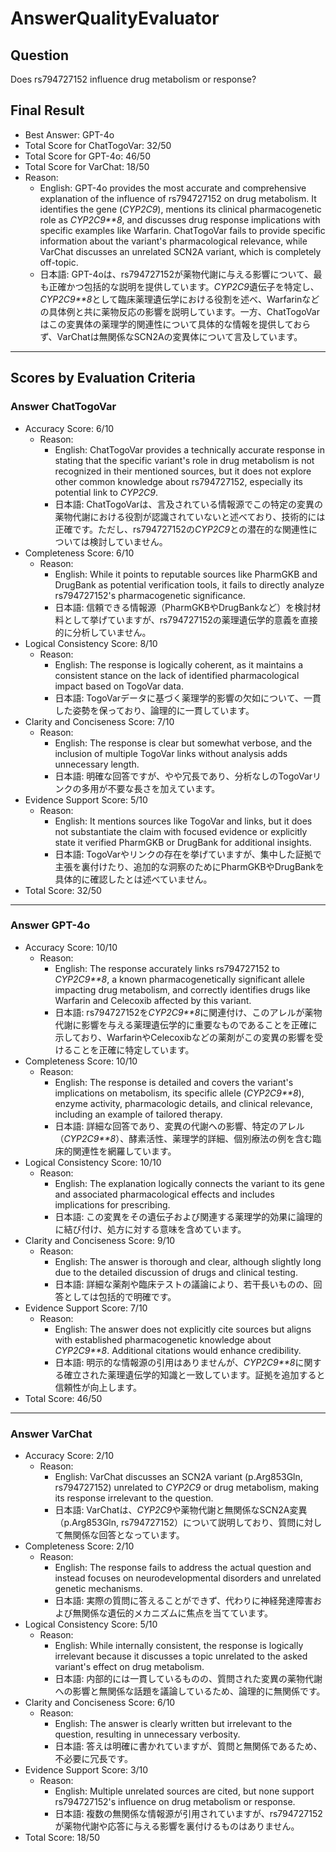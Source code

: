 # AnswerQualityEvaluator

## Question

Does rs794727152 influence drug metabolism or response?

## Final Result

- Best Answer: GPT-4o
- Total Score for ChatTogoVar: 32/50
- Total Score for GPT-4o: 46/50
- Total Score for VarChat: 18/50
- Reason:
  - English: GPT-4o provides the most accurate and comprehensive explanation of the influence of rs794727152 on drug metabolism. It identifies the gene (*CYP2C9*), mentions its clinical pharmacogenetic role as *CYP2C9**8*, and discusses drug response implications with specific examples like Warfarin. ChatTogoVar fails to provide specific information about the variant's pharmacological relevance, while VarChat discusses an unrelated SCN2A variant, which is completely off-topic.
  - 日本語: GPT-4oは、rs794727152が薬物代謝に与える影響について、最も正確かつ包括的な説明を提供しています。*CYP2C9*遺伝子を特定し、*CYP2C9**8*として臨床薬理遺伝学における役割を述べ、Warfarinなどの具体例と共に薬物反応の影響を説明しています。一方、ChatTogoVarはこの変異体の薬理学的関連性について具体的な情報を提供しておらず、VarChatは無関係なSCN2Aの変異体について言及しています。

---

## Scores by Evaluation Criteria

### Answer ChatTogoVar
- Accuracy Score: 6/10
  - Reason: 
    - English: ChatTogoVar provides a technically accurate response in stating that the specific variant's role in drug metabolism is not recognized in their mentioned sources, but it does not explore other common knowledge about rs794727152, especially its potential link to *CYP2C9*. 
    - 日本語: ChatTogoVarは、言及されている情報源でこの特定の変異の薬物代謝における役割が認識されていないと述べており、技術的には正確です。ただし、rs794727152の*CYP2C9*との潜在的な関連性については検討していません。
- Completeness Score: 6/10
  - Reason:
    - English: While it points to reputable sources like PharmGKB and DrugBank as potential verification tools, it fails to directly analyze rs794727152's pharmacogenetic significance.
    - 日本語: 信頼できる情報源（PharmGKBやDrugBankなど）を検討材料として挙げていますが、rs794727152の薬理遺伝学的意義を直接的に分析していません。
- Logical Consistency Score: 8/10
  - Reason: 
    - English: The response is logically coherent, as it maintains a consistent stance on the lack of identified pharmacological impact based on TogoVar data.
    - 日本語: TogoVarデータに基づく薬理学的影響の欠如について、一貫した姿勢を保っており、論理的に一貫しています。
- Clarity and Conciseness Score: 7/10
  - Reason:
    - English: The response is clear but somewhat verbose, and the inclusion of multiple TogoVar links without analysis adds unnecessary length.
    - 日本語: 明確な回答ですが、やや冗長であり、分析なしのTogoVarリンクの多用が不要な長さを加えています。
- Evidence Support Score: 5/10
  - Reason:
    - English: It mentions sources like TogoVar and links, but it does not substantiate the claim with focused evidence or explicitly state it verified PharmGKB or DrugBank for additional insights.
    - 日本語: TogoVarやリンクの存在を挙げていますが、集中した証拠で主張を裏付けたり、追加的な洞察のためにPharmGKBやDrugBankを具体的に確認したとは述べていません。
- Total Score: 32/50

---

### Answer GPT-4o
- Accuracy Score: 10/10
  - Reason: 
    - English: The response accurately links rs794727152 to *CYP2C9**8*, a known pharmacogenetically significant allele impacting drug metabolism, and correctly identifies drugs like Warfarin and Celecoxib affected by this variant.
    - 日本語: rs794727152を*CYP2C9**8*に関連付け、このアレルが薬物代謝に影響を与える薬理遺伝学的に重要なものであることを正確に示しており、WarfarinやCelecoxibなどの薬剤がこの変異の影響を受けることを正確に特定しています。
- Completeness Score: 10/10
  - Reason:
    - English: The response is detailed and covers the variant's implications on metabolism, its specific allele (*CYP2C9**8*), enzyme activity, pharmacologic details, and clinical relevance, including an example of tailored therapy.
    - 日本語: 詳細な回答であり、変異の代謝への影響、特定のアレル（*CYP2C9**8*）、酵素活性、薬理学的詳細、個別療法の例を含む臨床的関連性を網羅しています。
- Logical Consistency Score: 10/10
  - Reason:
    - English: The explanation logically connects the variant to its gene and associated pharmacological effects and includes implications for prescribing.
    - 日本語: この変異をその遺伝子および関連する薬理学的効果に論理的に結び付け、処方に対する意味を含めています。
- Clarity and Conciseness Score: 9/10
  - Reason:
    - English: The answer is thorough and clear, although slightly long due to the detailed discussion of drugs and clinical testing.
    - 日本語: 詳細な薬剤や臨床テストの議論により、若干長いものの、回答としては包括的で明確です。
- Evidence Support Score: 7/10
  - Reason:
    - English: The answer does not explicitly cite sources but aligns with established pharmacogenetic knowledge about *CYP2C9**8*. Additional citations would enhance credibility.
    - 日本語: 明示的な情報源の引用はありませんが、*CYP2C9**8*に関する確立された薬理遺伝学的知識と一致しています。証拠を追加すると信頼性が向上します。
- Total Score: 46/50

---

### Answer VarChat
- Accuracy Score: 2/10
  - Reason: 
    - English: VarChat discusses an SCN2A variant (p.Arg853Gln, rs794727152) unrelated to *CYP2C9* or drug metabolism, making its response irrelevant to the question.
    - 日本語: VarChatは、*CYP2C9*や薬物代謝と無関係なSCN2A変異（p.Arg853Gln, rs794727152）について説明しており、質問に対して無関係な回答となっています。
- Completeness Score: 2/10
  - Reason:
    - English: The response fails to address the actual question and instead focuses on neurodevelopmental disorders and unrelated genetic mechanisms. 
    - 日本語: 実際の質問に答えることができず、代わりに神経発達障害および無関係な遺伝的メカニズムに焦点を当てています。
- Logical Consistency Score: 5/10
  - Reason:
    - English: While internally consistent, the response is logically irrelevant because it discusses a topic unrelated to the asked variant's effect on drug metabolism.
    - 日本語: 内部的には一貫しているものの、質問された変異の薬物代謝への影響と無関係な話題を議論しているため、論理的に無関係です。
- Clarity and Conciseness Score: 6/10
  - Reason:
    - English: The answer is clearly written but irrelevant to the question, resulting in unnecessary verbosity.
    - 日本語: 答えは明確に書かれていますが、質問と無関係であるため、不必要に冗長です。
- Evidence Support Score: 3/10
  - Reason:
    - English: Multiple unrelated sources are cited, but none support rs794727152's influence on drug metabolism or response.
    - 日本語: 複数の無関係な情報源が引用されていますが、rs794727152が薬物代謝や応答に与える影響を裏付けるものはありません。
- Total Score: 18/50